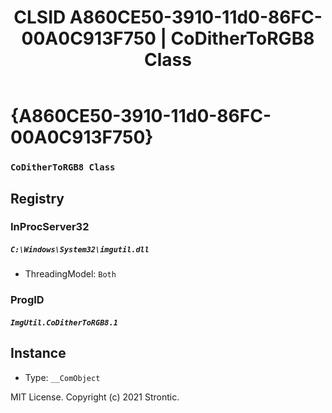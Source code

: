 ﻿---
title: "CLSID A860CE50-3910-11d0-86FC-00A0C913F750 | CoDitherToRGB8 Class"
excerpt: What is COM-Object CLSID A860CE50-3910-11d0-86FC-00A0C913F750?
---

# {A860CE50-3910-11d0-86FC-00A0C913F750}

### `CoDitherToRGB8 Class`

## Registry


### InProcServer32

##### `C:\Windows\System32\imgutil.dll`
* ThreadingModel: `Both`

### ProgID

##### `ImgUtil.CoDitherToRGB8.1`

## Instance

* Type: `__ComObject`

MIT License. Copyright (c) 2021 Strontic.


